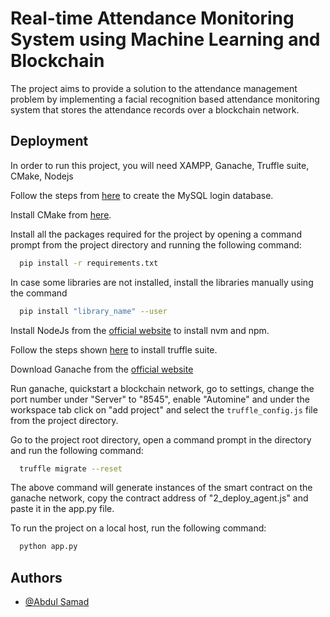 # Real-time Attendance Monitoring System using Machine Learning and Blockchain

The project aims to provide a solution to the attendance management problem by implementing a facial recognition based attendance monitoring system that stores the attendance records over a blockchain network.
## Deployment

In order to run this project, you will need XAMPP, Ganache, Truffle suite, CMake, Nodejs

Follow the steps from [here](https://www.geeksforgeeks.org/login-and-registration-project-using-flask-and-mysql/) to create the MySQL login database.

Install CMake from [here](https://cmake.org/download/).

Install all the packages required for the project by opening a command prompt from the project directory and running the following command:

```bash
  pip install -r requirements.txt
```
In case some libraries are not installed, install the libraries manually using the command
```bash
  pip install "library_name" --user
 ```

Install NodeJs from the [official website](https://nodejs.org/en/download) to install nvm and npm.

Follow the steps shown [here](https://trufflesuite.com/docs/truffle/how-to/install/) to install truffle suite.

Download Ganache from the [official website](https://trufflesuite.com/ganache/)

Run ganache, quickstart a blockchain network, go to settings, change the port number under "Server" to "8545", enable "Automine" and under the workspace tab click on "add project" and select the `truffle_config.js` file from the project directory.

Go to the project root directory, open a command prompt in the directory and run the following command:
```bash
  truffle migrate --reset
```
The above command will generate instances of the smart contract on the ganache network, copy the contract address of "2_deploy_agent.js" and paste it in the app.py file.

To run the project on a local host, run the following command:
```bash
  python app.py
```



## Authors

- [@Abdul Samad](https://github.com/Sam-822)

